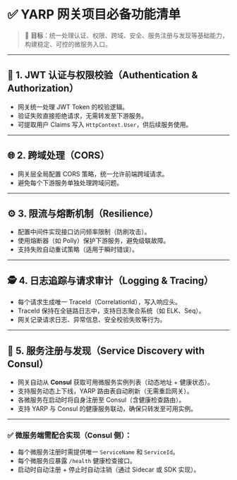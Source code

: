 # ✅ YARP 网关项目必备功能清单

> 🎯 **目标**：统一处理认证、权限、跨域、安全、服务注册与发现等基础能力，构建稳定、可控的微服务入口。

------

## 🔐 1. JWT 认证与权限校验（Authentication & Authorization）

- 网关统一处理 JWT Token 的校验逻辑。
- 验证失败直接拒绝请求，无需转发至下游服务。
- 可提取用户 Claims 写入 `HttpContext.User`，供后续服务使用。

------

## 🌐 2. 跨域处理（CORS）

- 网关层全局配置 CORS 策略，统一允许前端跨域请求。
- 避免每个下游服务单独处理跨域问题。

------

## ⚙️ 3. 限流与熔断机制（Resilience）

- 配置中间件实现接口访问频率限制（防刷攻击）。
- 使用熔断器（如 Polly）保护下游服务，避免级联故障。
- 支持失败自动重试策略（适用于瞬时错误）。

------

## 🕵️ 4. 日志追踪与请求审计（Logging & Tracing）

- 每个请求生成唯一 TraceId（CorrelationId），写入响应头。
- TraceId 保持在全链路日志中，支持日志聚合系统（如 ELK、Seq）。
- 网关记录请求日志、异常信息、安全校验失败等行为。

------

## 🧭 5. 服务注册与发现（Service Discovery with Consul）

- 网关自动从 **Consul** 获取可用微服务实例列表（动态地址 + 健康状态）。
- 支持服务动态上下线，YARP 路由表自动刷新（无需重启网关）。
- 各微服务在启动时将自身注册至 Consul（含健康检查路由）。
- 支持 YARP 与 Consul 的健康服务联动，确保只转发至可用实例。

------

### ✅ 微服务端需配合实现（Consul 侧）：

- 每个微服务注册时需提供唯一 `ServiceName` 和 `ServiceId`。
- 每个微服务应暴露 `/health` 健康检查接口。
- 启动时自动注册 + 停止时自动注销（通过 Sidecar 或 SDK 实现）。